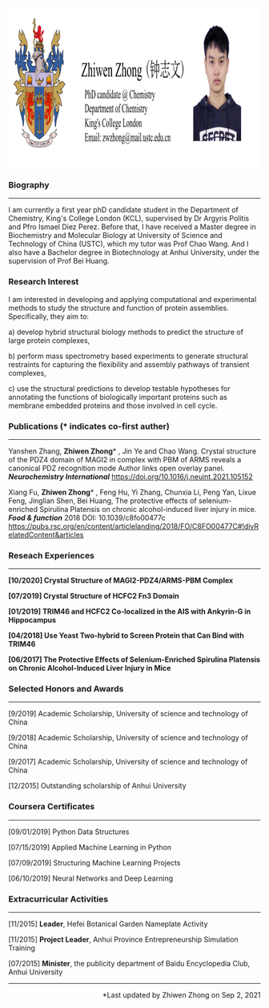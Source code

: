 <div align=center><img width="1000" height="320" alt="zhongzhiwen" src="test.jpg"/></div>

### **Biography** 
------------
I am currently a first year phD candidate student in the Department of Chemistry, King's College London (KCL), supervised by Dr Argyris Politis and Pfro 
Ismael Diez Perez. Before that, I have received a Master degree in Biochemistry and Molecular Biology at University of Science and Technology of China (USTC), which my tutor was Prof Chao Wang. And I also have a Bachelor degree in Biotechnology at Anhui University, under the supervision of Prof Bei Huang.

### **Research Interest** 

I am interested in developing and applying computational and experimental methods to study the structure and function of protein assemblies. Specifically, they aim to:

a) develop hybrid structural biology methods to predict the structure of large protein complexes,

b) perform mass spectrometry based experiments to generate structural restraints for capturing the flexibility and assembly pathways of transient complexes,

c) use the structural predictions to develop testable hypotheses for annotating the functions of biologically important proteins such as membrane embedded proteins and those involved in cell cycle.


### **Publications** (* indicates co-first auther)
------------
Yanshen Zhang, **Zhiwen Zhong*** , Jin Ye and Chao Wang. Crystal structure of the PDZ4 domain of MAGI2 in complex with PBM of ARMS reveals a canonical PDZ recognition mode
Author links open overlay panel. ***Neurochemistry International*** https://doi.org/10.1016/j.neuint.2021.105152

Xiang Fu, **Zhiwen Zhong*** , Feng Hu, Yi Zhang, Chunxia Li, Peng Yan, Lixue Feng, Jinglian Shen, Bei Huang, The protective effects of selenium-enriched Spirulina Platensis on chronic alcohol-induced liver injury in mice. ***Food & function*** 2018 DOI: 10.1039/c8fo00477c https://pubs.rsc.org/en/content/articlelanding/2018/FO/C8FO00477C#!divRelatedContent&articles

### **Reseach Experiences** 
------------
**[10/2020] Crystal Structure of MAGI2-PDZ4/ARMS-PBM Complex**

**[07/2019] Crystal Structure of HCFC2 Fn3 Domain**

**[01/2019] TRIM46 and HCFC2 Co-localized in the AIS with Ankyrin-G in Hippocampus**

**[04/2018] Use Yeast Two-hybrid to Screen Protein that Can Bind with TRIM46**

**[06/2017] The Protective Effects of Selenium-Enriched Spirulina Platensis on Chronic Alcohol-Induced Liver Injury in Mice**

### **Selected Honors and Awards**
------------
[9/2019] Academic Scholarship, University of science and technology of China

[9/2018] Academic Scholarship, University of science and technology of China

[9/2017] Academic Scholarship, University of science and technology of China 

[12/2015] Outstanding scholarship of Anhui University

### **Coursera Certificates**
------------
[09/01/2019] Python Data Structures

[07/15/2019] Applied Machine Learning in Python

[07/09/2019] Structuring Machine Learning Projects

[06/10/2019] Neural Networks and Deep Learning


### **Extracurricular Activities**
------------
[11/2015] **Leader**, Hefei Botanical Garden Nameplate Activity

[11/2015] **Project Leader**, Anhui Province Entrepreneurship Simulation Training

[07/2015] **Minister**, the publicity department of Baidu Encyclopedia Club, Anhui University

------------

<p align="right">*Last updated by Zhiwen Zhong on Sep 2, 2021</p>

